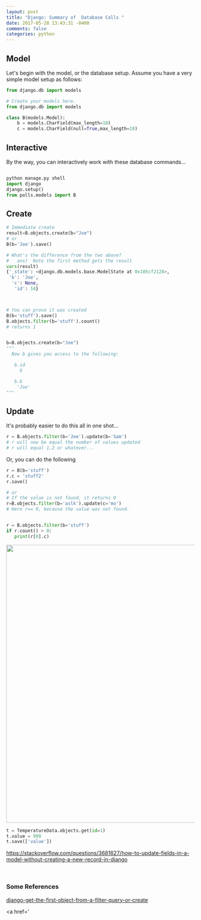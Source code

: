 ```yaml
---
layout: post
title: "Django: Summary of  Database Calls "
date: 2017-05-28 13:43:31 -0400
comments: false
categories: python
---
```


<h2>Model</h2>

<p>Let's begin with the model, or the database setup.
Assume you have a very simple model setup as follows:
</p>

```python
from django.db import models

# Create your models here.
from django.db import models

class B(models.Model):
    b = models.CharField(max_length=10)
    c = models.CharField(null=True,max_length=10)

```

<h2>Interactive</h2>

By the way, you can interactively work with these database commands...

```python

python manage.py shell
import django
django.setup()
from polls.models import B

```

<h2>Create</h2>

```python
# Immediate create
result=B.objects.create(b="Joe")
# or
B(b='Joe').save()

# What's the difference from the two above?
#   ans)  Note the first method gets the result
vars(result)
{'_state': <django.db.models.base.ModelState at 0x105cf2128>,
 'b': 'Joe',
  'c': None,
   'id': 14}



# You can prove it was created
B(b='stuff').save()
B.objects.filter(b='stuff').count()
# returns 1


b=B.objects.create(b="Joe")
"""
  Now b gives you access to the following:

   b.id
     6

   b.b
    'Joe'
"""

```

<h2>Update</h2>

It's probably easier to do this all in one shot...

```python
r = B.objects.filter(b='Joe').update(b='Sam')
# r will now be equal the number of values updated
# r will equal 1,2 or whatever...

```

Or, you can do the following

```python
r = B(b='stuff')
r.c = 'stuff2'
r.save()

# or
# If the value is not found, it returns 0
r=B.objects.filter(b='aslk').update(c='mo')
# Here r== 0, because the value was not found.


r = B.objects.filter(b='stuff')
if r.count() > 0:
   print(r[0].c)


```

<a href='https://docs.djangoproject.com/en/1.11/ref/models/querysets/#django.db.models.query.QuerySet.exists'>
<img src="https://storage.googleapis.com/montco-stats/imagesUploaded/Screenshot2017-05-2813.42.46.png" width="740">
</a>

```python
t = TemperatureData.objects.get(id=1)
t.value = 999
t.save(['value'])

```

https://stackoverflow.com/questions/3681627/how-to-update-fields-in-a-model-without-creating-a-new-record-in-django

<br>
<h3>Some References</h3>
<p>
<a href='https://stackoverflow.com/questions/6190773/django-get-the-first-object-from-a-filter-query-or-create'>django-get-the-first-object-from-a-filter-query-or-create</a>

<a href='

<script>(function(d, s, id) {
  var js, fjs = d.getElementsByTagName(s)[0];
  if (d.getElementById(id)) return;
  js = d.createElement(s); js.id = id;
  js.src = "//connect.facebook.net/en_US/sdk.js#xfbml=1&version=v2.8&appId=671657696349259";
  fjs.parentNode.insertBefore(js, fjs);
}(document, 'script', 'facebook-jssdk'));</script>

<!--  Enter text below, if you want -->

